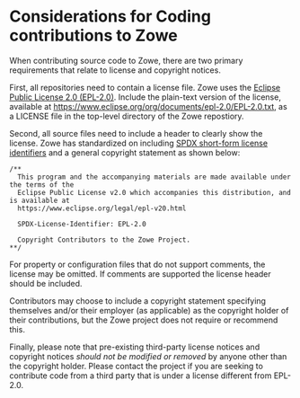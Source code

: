 # Considerations for Coding contributions to Zowe

When contributing source code to Zowe, there are two primary requirements that relate to license and copyright notices.

First, all repositories need to contain a license file.  Zowe uses the [Eclipse Public License 2.0 (EPL-2.0)](https://www.eclipse.org/legal/epl-v20.html).  Include the plain-text version of the license, available at https://www.eclipse.org/org/documents/epl-2.0/EPL-2.0.txt, as a LICENSE file in the top-level directory of the Zowe repostiory.

Second, all source files need to include a header to clearly show the license.  Zowe has standardized on including [SPDX short-form license identifiers](https://spdx.org/ids) and a general copyright statement as shown below:

````
/**
  This program and the accompanying materials are made available under the terms of the 
  Eclipse Public License v2.0 which accompanies this distribution, and is available at
  https://www.eclipse.org/legal/epl-v20.html

  SPDX-License-Identifier: EPL-2.0

  Copyright Contributors to the Zowe Project.
**/
````

For property or configuration files that do not support comments, the license may be omitted.  If comments are supported the license header should be included.

Contributors may choose to include a copyright statement specifying themselves and/or their employer (as applicable) as the copyright holder of their contributions, but the Zowe project does not require or recommend this.

Finally, please note that pre-existing third-party license notices and copyright notices *should not be modified or removed* by anyone other than the copyright holder. Please contact the project if you are seeking to contribute code from a third party that is under a license different from EPL-2.0.
